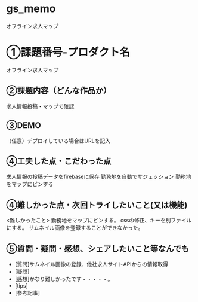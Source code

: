 # gs_memo
オフライン求人マップ

# ①課題番号-プロダクト名
オフライン求人マップ

## ②課題内容（どんな作品か）
求人情報投稿・マップで確認

## ③DEMO
（任意）デプロイしている場合はURLを記入

## ④工夫した点・こだわった点
求人情報の投稿データをfirebaseに保存
勤務地を自動でサジェッション
勤務地をマップにピンする

## ④難しかった点・次回トライしたいこと(又は機能)
<難しかったこと>
勤務地をマップにピンする。
cssの修正、キーを別ファイルにする。
サムネイル画像を登録することができなかった。

## ⑤質問・疑問・感想、シェアしたいこと等なんでも
- [質問]サムネイル画像の登録、他社求人サイトAPIからの情報取得
- [疑問]
- [感想]かなり難しかったです・・・・・。 
- [tips]
- [参考記事]
